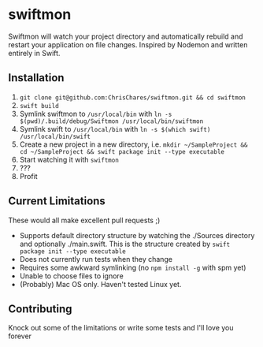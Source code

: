# swiftmon
Swiftmon will watch your project directory and automatically rebuild and restart your application on file changes.  Inspired by Nodemon and written entirely in Swift.

## Installation

1. `git clone git@github.com:ChrisChares/swiftmon.git && cd swiftmon`
2. `swift build`
3. Symlink swiftmon to `/usr/local/bin` with `ln -s $(pwd)/.build/debug/Swiftmon /usr/local/bin/swiftmon`
4. Symlink swift to `/usr/local/bin` with `ln -s $(which swift) /usr/local/bin/swift`
5. Create a new project in a new directory, i.e. `mkdir ~/SampleProject && cd ~/SampleProject && swift package init --type executable`
6. Start watching it with `swiftmon`
7. ???
8. Profit

## Current Limitations

These would all make excellent pull requests ;)

+ Supports default directory structure by watching the ./Sources directory and optionally ./main.swift.  This is the structure created by `swift package init --type executable`
+ Does not currently run tests when they change
+ Requires some awkward symlinking (no `npm install -g` with spm yet)
+ Unable to choose files to ignore
+ (Probably) Mac OS only.  Haven't tested Linux yet.

## Contributing

Knock out some of the limitations or write some tests and I'll love you forever
